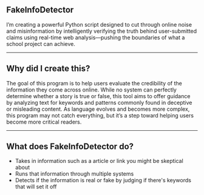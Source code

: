 ## FakeInfoDetector
I’m creating a powerful Python script designed to cut through online noise and misinformation by intelligently verifying the truth behind user-submitted claims using real-time web analysis—pushing the boundaries of what a school project can achieve.

---

## Why did I create this?
The goal of this program is to help users evaluate the credibility of the information they come across online. While no system can perfectly determine whether a story is true or false, this tool aims to offer guidance by analyzing text for keywords and patterns commonly found in deceptive or misleading content. As language evolves and becomes more complex, this program may not catch everything, but it’s a step toward helping users become more critical readers.

---

## What does FakeInfoDetector do?

- Takes in information such as a article or link you might be skeptical about
- Runs that information through multiple systems 
- Detects if the information is real or fake by judging if there's keywords that will set it off
